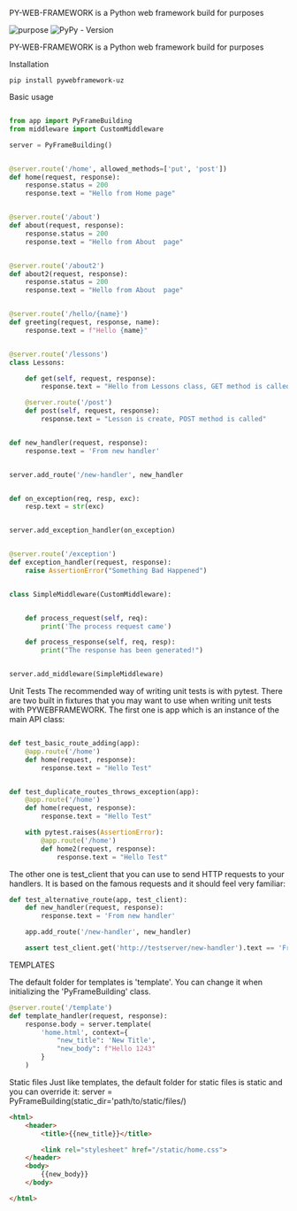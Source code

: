 PY-WEB-FRAMEWORK is a Python web framework build for purposes

![purpose](https://image.shields.io/badge/purpose-learning-green)
![PyPy - Version](https://image.shields.io/pypi/v/pywebframework)


PY-WEB-FRAMEWORK is a Python web framework build for purposes

Installation
```shell
pip install pywebframework-uz
```

Basic usage

```python

from app import PyFrameBuilding
from middleware import CustomMiddleware

server = PyFrameBuilding()


@server.route('/home', allowed_methods=['put', 'post'])
def home(request, response):
    response.status = 200
    response.text = "Hello from Home page"


@server.route('/about')
def about(request, response):
    response.status = 200
    response.text = "Hello from About  page"


@server.route('/about2')
def about2(request, response):
    response.status = 200
    response.text = "Hello from About  page"


@server.route('/hello/{name}')
def greeting(request, response, name):
    response.text = f"Hello {name}"


@server.route('/lessons')
class Lessons:

    def get(self, request, response):
        response.text = "Hello from Lessons class, GET method is called"

    @server.route('/post')
    def post(self, request, response):
        response.text = "Lesson is create, POST method is called"


def new_handler(request, response):
    response.text = 'From new handler'


server.add_route('/new-handler', new_handler


def on_exception(req, resp, exc):
    resp.text = str(exc)


server.add_exception_handler(on_exception)


@server.route('/exception')
def exception_handler(request, response):
    raise AssertionError("Something Bad Happened")


class SimpleMiddleware(CustomMiddleware):


    def process_request(self, req):
        print('The process request came')

    def process_response(self, req, resp):
        print("The response has been generated!")


server.add_middleware(SimpleMiddleware)


```

Unit Tests
The recommended way of writing unit tests is with pytest. There are two built in fixtures that you may want to use when writing unit tests with PYWEBFRAMEWORK.
The first one is app which is an instance of the main API class:

```python

def test_basic_route_adding(app):
    @app.route('/home')
    def home(request, response):
        response.text = "Hello Test"


def test_duplicate_routes_throws_exception(app):
    @app.route('/home')
    def home(request, response):
        response.text = "Hello Test"

    with pytest.raises(AssertionError):
        @app.route('/home')
        def home2(request, response):
            response.text = "Hello Test"
```

The other one is test_client that you can use to send HTTP requests to your handlers. It is based on the famous requests and it should feel very familiar:
```python
def test_alternative_route(app, test_client):
    def new_handler(request, response):
        response.text = 'From new handler'

    app.add_route('/new-handler', new_handler)

    assert test_client.get('http://testserver/new-handler').text == 'From new handler'

```

TEMPLATES

The default folder for templates is 'template'. You can change it when
initializing the  'PyFrameBuilding' class.

```python
@server.route('/template')
def template_handler(request, response):
    response.body = server.template(
        'home.html', context={
            "new_title": 'New Title',
            "new_body": f"Hello 1243"
        }
    )
```


Static files
Just like templates, the default folder for static files is static and you can override it:
server = PyFrameBuilding(static_dir='path/to/static/files/)
```html
<html>
    <header>
        <title>{{new_title}}</title>

        <link rel="stylesheet" href="/static/home.css">
    </header>
    <body>
        {{new_body}}
    </body>

</html>
```